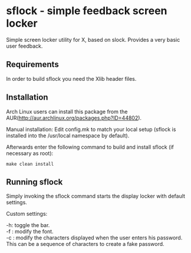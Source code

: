 sflock - simple feedback screen locker
============================ 
Simple screen locker utility for X, based on
slock. Provides a very basic user feedback.   


Requirements
------------
In order to build sflock you need the Xlib header files.


Installation
------------
Arch Linux users can install this package from the AUR(http://aur.archlinux.org/packages.php?ID=44802).

Manual installation:
Edit config.mk to match your local setup (sflock is installed into
the /usr/local namespace by default).

Afterwards enter the following command to build and install sflock
(if necessary as root):

    make clean install


Running sflock
-------------

Simply invoking the sflock command starts the display locker with default
settings.

Custom settings:

-h: toggle the bar.  
-f <font description>: modify the font.  
-c <password characters>: modify the characters displayed when the user enters his password. This can be a sequence of characters to create a fake password.  

